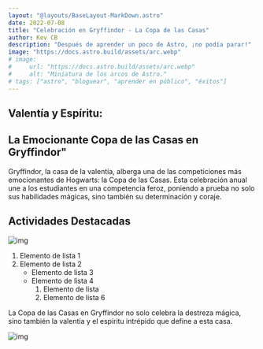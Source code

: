 ```yaml
---
layout: "@layouts/BaseLayout-MarkDown.astro"
date: 2022-07-08
title: "Celebración en Gryffindor - La Copa de las Casas"
author: Kev CB
description: "Después de aprender un poco de Astro, ¡no podía parar!"
image: "https://docs.astro.build/assets/arc.webp"
# image:
#     url: "https://docs.astro.build/assets/arc.webp"
#     alt: "Miniatura de los arcos de Astro."
# tags: ["astro", "bloguear", "aprender en público", "éxitos"]
---
```


## Valentía y Espíritu: 

## La Emocionante Copa de las Casas en Gryffindor"

Gryffindor, la casa de la valentía, alberga una de las competiciones más emocionantes de Hogwarts: la Copa de las Casas. Esta celebración anual une a los estudiantes en una competencia feroz, poniendo a prueba no solo sus habilidades mágicas, sino también su determinación y coraje.

## Actividades Destacadas

![img](https://docs.astro.build/assets/arc.webp)

1. Elemento de lista 1
2. Elemento de lista 2
    - Elemento de lista 3
    - Elemento de lista 4
        1. Elemento de lista
        2. Elemento de lista 6

La Copa de las Casas en Gryffindor no solo celebra la destreza mágica, sino también la valentía y el espíritu intrépido que define a esta casa.

![img](https://docs.astro.build/assets/arc.webp)

